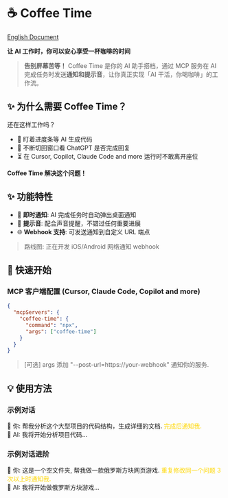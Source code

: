 # ☕ Coffee Time

[English Document](./README.md)

**让 AI 工作时，你可以安心享受一杯咖啡的时间**

> **告别屏幕苦等！** Coffee Time 是你的 AI 助手搭档，通过 MCP 服务在 AI 完成任务时发送**通知和提示音**，让你真正实现「AI 干活，你喝咖啡」的工作流。

## ✨ 为什么需要 Coffee Time？

还在这样工作吗？

- 👀 盯着进度条等 AI 生成代码
- 🔄 不断切回窗口看 ChatGPT 是否完成回复
- ⏳ 在 Cursor, Copilot, Claude Code and more 运行时不敢离开座位

**Coffee Time 解决这个问题！**

## ✨ 功能特性

- 🔔 **即时通知**: AI 完成任务时自动弹出桌面通知
- 🎵 **提示音**: 配合声音提醒，不错过任何重要进展
- 🌐 **Webhook 支持**: 可发送通知到自定义 URL 端点

> 路线图: 正在开发 iOS/Android 网络通知 webhook

## 🚀 快速开始

### MCP 客户端配置 (Cursor, Claude Code, Copilot and more)

```json
{
  "mcpServers": {
    "coffee-time": {
      "command": "npx",
      "args": ["coffee-time"]
    }
  }
}
```

> [可选] args 添加 "--post-url=https://your-webhook" 通知你的服务.

## 💡 使用方法

### 示例对话

👤 你: 帮我分析这个大型项目的代码结构，生成详细的文档. <font color="gold">完成后通知我.</font><br>
🤖 AI: 我将开始分析项目代码...<br>

### 示例对话进阶

👤 你: 这是一个空文件夹, 帮我做一款俄罗斯方块网页游戏. <font color="gold">重复修改同一个问题 3 次以上时通知我.</font><br>
🤖 AI: 我将开始做俄罗斯方块游戏...<br>
